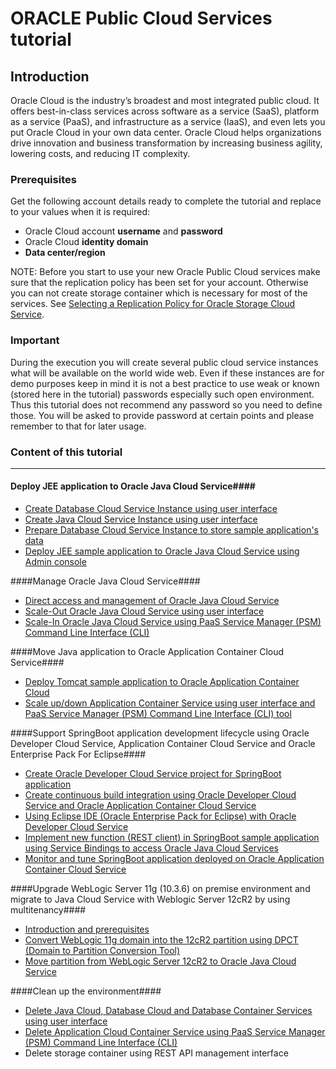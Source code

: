 # ORACLE Public Cloud Services tutorial

## Introduction ##

Oracle Cloud is the industry’s broadest and most integrated public cloud. It offers best-in-class services across software as a service (SaaS), platform as a service (PaaS), and infrastructure as a service (IaaS), and even lets you put Oracle Cloud in your own data center. Oracle Cloud helps organizations drive innovation and business transformation by increasing business agility, lowering costs, and reducing IT complexity.

### Prerequisites ###

Get the following account details ready to complete the tutorial and replace to your values when it is required:

+ Oracle Cloud account **username** and **password**
+ Oracle Cloud **identity domain**
+ **Data center/region**

NOTE: Before you start to use your new Oracle Public Cloud services make sure that the replication policy has been set for your account. Otherwise you can not create storage container which is necessary for most of the services. See [Selecting a Replication Policy for Oracle Storage Cloud Service](https://docs.oracle.com/cloud/latest/storagecs_common/CSSTO/GUID-5D53C11F-3D9E-43E4-8D1D-DDBB95DEC715.htm).

### Important ###

During the execution you will create several public cloud service instances what will be available on the world wide web. Even if these instances are for demo purposes keep in mind it is not a best practice to use weak or known (stored here in the tutorial) passwords especially such open environment. Thus this tutorial does not recommend any password so you need to define those. You will be asked to provide password at certain points and please remember to that for  later usage.

### Content of this tutorial ###

----

#### Deploy JEE application to Oracle Java Cloud Service####

+ [Create Database Cloud Service Instance using user interface](https://github.com/oracle-weblogic/weblogic-innovation-seminars/blob/caf-12.2.1/cloud.demos/jcs.basics/create.dbcs.ui.md)
+ [Create Java Cloud Service Instance using user interface](https://github.com/oracle-weblogic/weblogic-innovation-seminars/blob/caf-12.2.1/cloud.demos/jcs.basics/create.jcs.ui.md)
+ [Prepare Database Cloud Service Instance to store sample application's data](https://github.com/oracle-weblogic/weblogic-innovation-seminars/blob/caf-12.2.1/cloud.demos/jcs.basics/prepare.dbcs.md)
+ [Deploy JEE sample application to Oracle Java Cloud Service using Admin console](https://github.com/oracle-weblogic/weblogic-innovation-seminars/blob/caf-12.2.1/cloud.demos/jcs.basics/deploy.to.jcs.md)

####Manage Oracle Java Cloud Service####

+ [Direct access and management of Oracle Java Cloud Service](https://github.com/oracle-weblogic/weblogic-innovation-seminars/blob/caf-12.2.1/cloud.demos/jcs.basics/view.jcs.log.using.ssh.md)
+ [Scale-Out Oracle Java Cloud Service using user interface](https://github.com/oracle-weblogic/weblogic-innovation-seminars/blob/caf-12.2.1/cloud.demos/jcs.basics/jcs.scale.md)
+ [Scale-In Oracle Java Cloud Service using PaaS Service Manager (PSM) Command Line Interface (CLI)](https://github.com/oracle-weblogic/weblogic-innovation-seminars/blob/caf-12.2.1/cloud.demos/jcs.basics/psm.cli.md)

####Move Java application to Oracle Application Container Cloud Service####

+ [Deploy Tomcat sample application to Oracle Application Container Cloud](https://github.com/oracle-weblogic/weblogic-innovation-seminars/blob/caf-12.2.1/cloud.demos/jcs.basics/deploy.tomcat.on.accs.md)
+ [Scale up/down Application Container Service using user interface and PaaS Service Manager (PSM) Command Line Interface (CLI) tool](https://github.com/oracle-weblogic/weblogic-innovation-seminars/blob/caf-12.2.1/cloud.demos/jcs.basics/scale.up.down.accs.md)

####Support SpringBoot application development lifecycle using Oracle Developer Cloud Service, Application Container Cloud Service and Oracle Enterprise Pack For Eclipse####

+ [Create Oracle Developer Cloud Service project for SpringBoot application](https://github.com/oracle-weblogic/weblogic-innovation-seminars/blob/caf-12.2.1/cloud.demos/jcs.basics/create.devcs.project.springboot.md)
+ [Create continuous build integration using Oracle Developer Cloud Service and Oracle Application Container Cloud Service](https://github.com/oracle-weblogic/weblogic-innovation-seminars/blob/caf-12.2.1/cloud.demos/jcs.basics/devcs.accs.ci.md)
+ [Using Eclipse IDE (Oracle Enterprise Pack for Eclipse) with Oracle Developer Cloud Service](https://github.com/oracle-weblogic/weblogic-innovation-seminars/blob/caf-12.2.1/cloud.demos/jcs.basics/setup.oepe.md)
+ [Implement new function (REST client) in SpringBoot sample application using Service Bindings to access Oracle Java Cloud Services](https://github.com/oracle-weblogic/weblogic-innovation-seminars/blob/caf-12.2.1/cloud.demos/jcs.basics/change.mgmt.devcs.md)
+ [Monitor and tune SpringBoot application deployed on Oracle Application Container Cloud Service](https://github.com/oracle-weblogic/weblogic-innovation-seminars/blob/caf-12.2.1/cloud.demos/jcs.basics/monitor.application.deployed.accs.md)

####Upgrade WebLogic Server 11g (10.3.6) on premise environment and migrate to Java Cloud Service with Weblogic Server 12cR2 by using multitenancy####

+ [Introduction and prerequisites](https://github.com/oracle-weblogic/weblogic-innovation-seminars/blob/caf-12.2.1/cloud.demos/jcs.basics/lift.andshift.intro.and.prereq.md) 
+ [Convert WebLogic 11g domain into the 12cR2 partition using DPCT (Domain to Partition Conversion Tool)](https://github.com/oracle-weblogic/weblogic-innovation-seminars/blob/caf-12.2.1/cloud.demos/HOL7606/dpct.11g.12R2.migration.md)
+ [Move partition from WebLogic Server 12cR2 to Oracle Java Cloud Service](https://github.com/oracle-weblogic/weblogic-innovation-seminars/blob/caf-12.2.1/cloud.demos/HOL7606/lift.and.shift.md)

 
####Clean up the environment####

+ [Delete Java Cloud, Database Cloud and Database Container Services using user interface](https://github.com/oracle-weblogic/weblogic-innovation-seminars/blob/caf-12.2.1/cloud.demos/jcs.basics/cleanup.md)
+ [Delete Application Cloud Container Service using PaaS Service Manager (PSM) Command Line Interface (CLI)](https://github.com/oracle-weblogic/weblogic-innovation-seminars/blob/caf-12.2.1/cloud.demos/jcs.basics/cleanup.psm.md)
+ Delete storage container using REST API management interface
